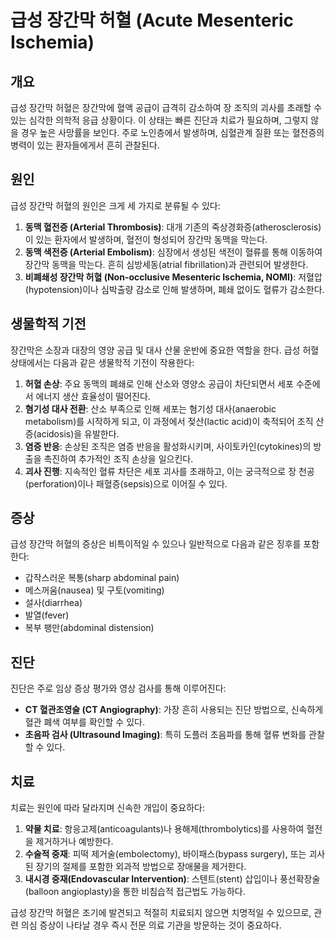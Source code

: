 

# 급성 장간막 허혈 (Acute Mesenteric Ischemia)

## 개요
급성 장간막 허혈은 장간막에 혈액 공급이 급격히 감소하여 장 조직의 괴사를 초래할 수 있는 심각한 의학적 응급 상황이다. 이 상태는 빠른 진단과 치료가 필요하며, 그렇지 않을 경우 높은 사망률을 보인다. 주로 노인층에서 발생하며, 심혈관계 질환 또는 혈전증의 병력이 있는 환자들에게서 흔히 관찰된다.

## 원인
급성 장간막 허혈의 원인은 크게 세 가지로 분류될 수 있다:
1. **동맥 혈전증 (Arterial Thrombosis)**: 대개 기존의 죽상경화증(atherosclerosis)이 있는 환자에서 발생하며, 혈전이 형성되어 장간막 동맥을 막는다.
2. **동맥 색전증 (Arterial Embolism)**: 심장에서 생성된 색전이 혈류를 통해 이동하여 장간막 동맥을 막는다. 흔히 심방세동(atrial fibrillation)과 관련되어 발생한다.
3. **비폐쇄성 장간막 허혈 (Non-occlusive Mesenteric Ischemia, NOMI)**: 저혈압(hypotension)이나 심박출량 감소로 인해 발생하며, 폐쇄 없이도 혈류가 감소한다.

## 생물학적 기전
장간막은 소장과 대장의 영양 공급 및 대사 산물 운반에 중요한 역할을 한다. 급성 허혈 상태에서는 다음과 같은 생물학적 기전이 작용한다:

1. **허혈 손상**: 주요 동맥의 폐쇄로 인해 산소와 영양소 공급이 차단되면서 세포 수준에서 에너지 생산 효율성이 떨어진다.
2. **혐기성 대사 전환**: 산소 부족으로 인해 세포는 혐기성 대사(anaerobic metabolism)를 시작하게 되고, 이 과정에서 젖산(lactic acid)이 축적되어 조직 산증(acidosis)을 유발한다.
3. **염증 반응**: 손상된 조직은 염증 반응을 활성화시키며, 사이토카인(cytokines)의 방출을 촉진하여 추가적인 조직 손상을 일으킨다.
4. **괴사 진행**: 지속적인 혈류 차단은 세포 괴사를 초래하고, 이는 궁극적으로 장 천공(perforation)이나 패혈증(sepsis)으로 이어질 수 있다.

## 증상
급성 장간막 허혈의 증상은 비특이적일 수 있으나 일반적으로 다음과 같은 징후를 포함한다:
- 갑작스러운 복통(sharp abdominal pain)
- 메스꺼움(nausea) 및 구토(vomiting)
- 설사(diarrhea)
- 발열(fever)
- 복부 팽만(abdominal distension)

## 진단
진단은 주로 임상 증상 평가와 영상 검사를 통해 이루어진다:
- **CT 혈관조영술 (CT Angiography)**: 가장 흔히 사용되는 진단 방법으로, 신속하게 혈관 폐색 여부를 확인할 수 있다.
- **초음파 검사 (Ultrasound Imaging)**: 특히 도플러 초음파를 통해 혈류 변화를 관찰할 수 있다.

## 치료
치료는 원인에 따라 달라지며 신속한 개입이 중요하다:
1. **약물 치료**: 항응고제(anticoagulants)나 용해제(thrombolytics)를 사용하여 혈전을 제거하거나 예방한다.
2. **수술적 중재**: 피떡 제거술(embolectomy), 바이패스(bypass surgery), 또는 괴사된 장기의 절제를 포함한 외과적 방법으로 장애물을 제거한다.
3. **내시경 중재(Endovascular Intervention)**: 스텐트(stent) 삽입이나 풍선확장술(balloon angioplasty)을 통한 비침습적 접근법도 가능하다.

급성 장간막 허혈은 조기에 발견되고 적절히 치료되지 않으면 치명적일 수 있으므로, 관련 의심 증상이 나타날 경우 즉시 전문 의료 기관을 방문하는 것이 중요하다.